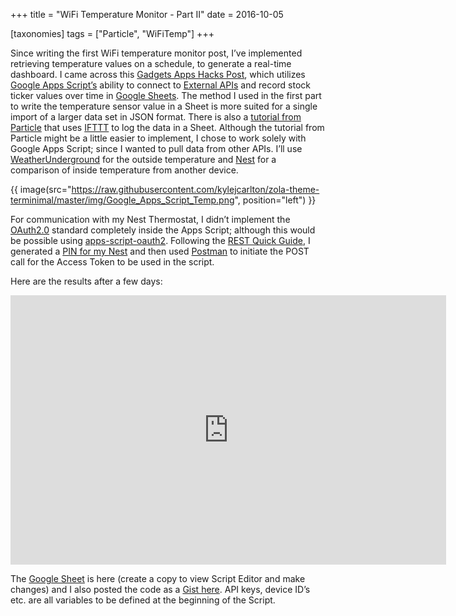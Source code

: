 +++
title = "WiFi Temperature Monitor - Part II"
date = 2016-10-05

[taxonomies]
tags = ["Particle", "WiFiTemp"]
+++

Since writing the first WiFi temperature monitor post, I’ve implemented retrieving temperature values on a schedule, to generate a real-time dashboard. I came across this [Gadgets Apps Hacks Post](http://www.gadgetsappshacks.com/2014/01/how-to-record-daily-portfolio-values-in.html), which utilizes [Google Apps Script’s](https://developers.google.com/apps-script/) ability to connect to [External APIs](https://developers.google.com/apps-script/guides/services/external) and record stock ticker values over time in [Google Sheets](https://www.google.com/sheets/about/). The method I used in the first part to write the temperature sensor value in a Sheet is more suited for a single import of a larger data set in JSON format. There is also a [tutorial from Particle](https://docs.particle.io/tutorials/projects/maker-kit/#tutorial-4-temperature-logger) that uses [IFTTT](https://ifttt.com/) to log the data in a Sheet. Although the tutorial from Particle might be a little easier to implement, I chose to work solely with Google Apps Script; since I wanted to pull data from other APIs. I’ll use [WeatherUnderground](https://www.wunderground.com/weather/api/d/docs) for the outside temperature and [Nest](https://developers.nest.com/documentation/cloud/get-started) for a comparison of inside temperature from another device.

<!-- more -->

{{ image(src="https://raw.githubusercontent.com/kylejcarlton/zola-theme-terminimal/master/img/Google_Apps_Script_Temp.png", position="left") }}

For communication with my Nest Thermostat, I didn’t implement the [OAuth2.0](https://oauth.net/2/) standard completely inside the Apps Script; although this would be possible using [apps-script-oauth2](https://github.com/googlesamples/apps-script-oauth2). Following the [REST Quick Guide](https://developers.nest.com/documentation/cloud/how-to-auth), I generated a [PIN for my Nest](https://developers.nest.com/documentation/cloud/authorization-overview#pin-based-authorization) and then used [Postman](https://www.getpostman.com/) to initiate the POST call for the Access Token to be used in the script.

Here are the results after a few days:

<iframe width="697" height="431" seamless frameborder="0" scrolling="no" style="display: block; margin: 0 auto" src="https://docs.google.com/spreadsheets/d/1ir8ENcChkleHsPGUWlmbGlXQQTnxPHI-o29nMX9jvO8/pubchart?oid=280457042&format=interactive"></iframe>

The [Google Sheet](https://docs.google.com/spreadsheets/d/1ir8ENcChkleHsPGUWlmbGlXQQTnxPHI-o29nMX9jvO8/edit) is here (create a copy to view Script Editor and make changes) and I also posted the code as a [Gist here](https://gist.github.com/kylejcarlton/12a85c4a5b375eaff62ee509d76a6720). API keys, device ID’s etc. are all variables to be defined at the beginning of the Script.